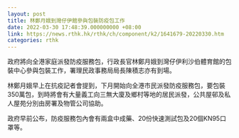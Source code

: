 ```yaml
---
layout: post
title: 林鄭月娥到灣仔伊館參與包裝防疫包工作
date: 2022-03-30 17:48:39.000000000 +08:00
link: https://news.rthk.hk/rthk/ch/component/k2/1641679-20220330.htm
categories: rthk
---
```


政府將向全港家庭派發防疫服務包，行政長官林鄭月娥到灣仔伊利沙伯體育館的包裝中心參與包裝工作，署理民政事務局局長陳積志亦有到場。

林鄭月娥早上在抗疫記者會提到，下月開始向全港市民派發防疫服務包，要包裝350萬包，到時將會有大量義工向三無大廈及鄉村等地的居民派發，公共屋邨及私人屋苑分別由房署及物管公司協助。

政府早前公布，防疫服務包內會有兩盒中成藥、20份快速測試包及20個KN95口罩等。
